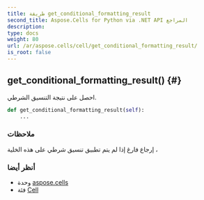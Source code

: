 ```yaml
---
title: طريقة get_conditional_formatting_result
second_title: Aspose.Cells for Python via .NET API المراجع
description:
type: docs
weight: 80
url: /ar/aspose.cells/cell/get_conditional_formatting_result/
is_root: false
---
```

##  get_conditional_formatting_result() {#}
احصل على نتيجة التنسيق الشرطي.



```python
def get_conditional_formatting_result(self):
    ...
```


###  ملاحظات

إرجاع فارغ إذا لم يتم تطبيق تنسيق شرطي على هذه الخلية ،


###  أنظر أيضا

* وحدة [aspose.cells](../../)
* فئة [Cell](/cells/python-net/ar/aspose.cells/cell)
